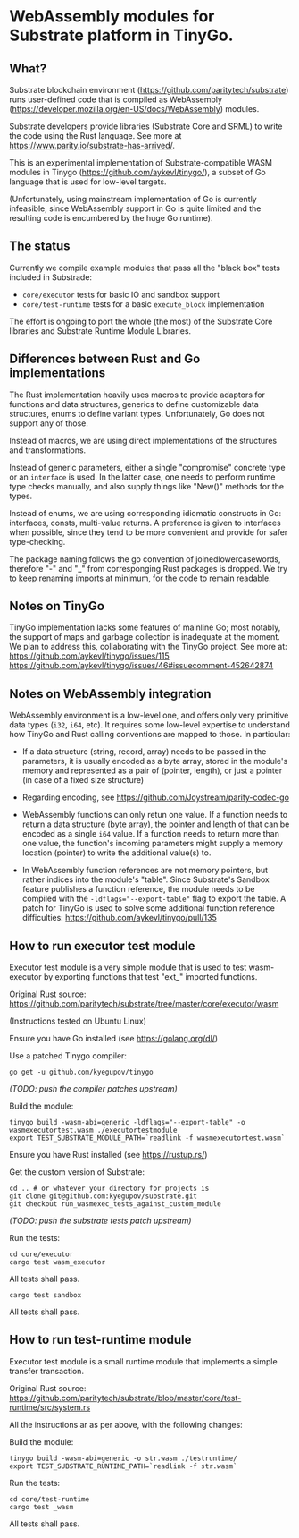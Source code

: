 # WebAssembly modules for Substrate platform in TinyGo.

## What?

Substrate blockchain environment (https://github.com/paritytech/substrate) runs user-defined code that
is compiled as WebAssembly (https://developer.mozilla.org/en-US/docs/WebAssembly) modules.

Substrate developers provide libraries (Substrate Core and SRML) to write the code using the Rust language.
See more at https://www.parity.io/substrate-has-arrived/.

This is an experimental implementation of Substrate-compatible WASM modules in Tinygo
(https://github.com/aykevl/tinygo/), a subset of Go language that is used for low-level
targets.

(Unfortunately, using mainstream implementation of Go is currently infeasible, since
WebAssembly support in Go is quite limited and the resulting code is encumbered by the
huge Go runtime).

## The status

Currently we compile example modules that pass all the "black box" tests included in Substrade:

* `core/executor` tests for basic IO and sandbox support
* `core/test-runtime` tests for a basic `execute_block` implementation

The effort is ongoing to port the whole (the most) of the Substrate Core libraries and 
Substrate Runtime Module Libraries.

## Differences between Rust and Go implementations

The Rust implementation heavily uses macros to provide adaptors for functions and data structures,
generics to define customizable data structures, enums to define variant types.
Unfortunately, Go does not support any of those.

Instead of macros, we are using direct implementations of the structures and transformations.

Instead of generic parameters, either a single "compromise" concrete type or an `interface` is used. 
In the latter case, one needs to perform runtime type checks manually, and also supply
things like "New()" methods for the types.

Instead of enums, we are using corresponding idiomatic constructs in Go: interfaces, consts, 
multi-value returns. A preference is given to interfaces when possible, since they tend
to be more convenient and provide for safer type-checking.

The package naming follows the go convention of joinedlowercasewords, therefore "-" and "_" from
corresponging Rust packages is dropped. We try to keep renaming imports at minimum, for the code
to remain readable.

## Notes on TinyGo

TinyGo implementation lacks some features of mainline Go; most notably, the support of maps and
garbage collection is inadequate at the moment. We plan to address this, collaborating with the 
TinyGo project. See more at: https://github.com/aykevl/tinygo/issues/115 
https://github.com/aykevl/tinygo/issues/46#issuecomment-452642874

## Notes on WebAssembly integration

WebAssembly environment is a low-level one, and offers only very primitive data types (`i32`, `i64`, etc).
It requires some low-level expertise to understand how TinyGo and Rust calling conventions
are mapped to those. In particular:

* If a data structure (string, record, array) needs to be passed in the parameters, it is usually 
  encoded as a byte array, stored in the module's memory and represented as a pair of (pointer, length),
  or just a pointer (in case of a fixed size structure)

* Regarding encoding, see https://github.com/Joystream/parity-codec-go

* WebAssembly functions can only retun one value. If a function needs to return a data structure (byte array), 
  the pointer and length of that can be encoded as a single `i64` value. If a function needs to return more
  than one value, the function's incoming parameters might supply a memory location (pointer) to write the
  additional value(s) to.

* In WebAssembly function references are not memory pointers, but rather indices into the module's "table".
  Since Substrate's Sandbox feature publishes a function reference, the module needs to be compiled with 
  the `-ldflags="--export-table"` flag to export the table. A patch for TinyGo is used to solve some 
  additional function reference difficulties: https://github.com/aykevl/tinygo/pull/135

## How to run executor test module

Executor test module is a very simple module that is used to test
wasm-executor by exporting functions that test "ext_" imported functions.

Original Rust source: https://github.com/paritytech/substrate/tree/master/core/executor/wasm

(Instructions tested on Ubuntu Linux)

Ensure you have Go installed (see https://golang.org/dl/)

Use a patched Tinygo compiler:

    go get -u github.com/kyegupov/tinygo

*(TODO: push the compiler patches upstream)*

Build the module:

    tinygo build -wasm-abi=generic -ldflags="--export-table" -o wasmexecutortest.wasm ./executortestmodule
    export TEST_SUBSTRATE_MODULE_PATH=`readlink -f wasmexecutortest.wasm`

Ensure you have Rust installed (see https://rustup.rs/)

Get the custom version of Substrate:

    cd .. # or whatever your directory for projects is
    git clone git@github.com:kyegupov/substrate.git
    git checkout run_wasmexec_tests_against_custom_module

*(TODO: push the substrate tests patch upstream)*

Run the tests:

    cd core/executor
    cargo test wasm_executor

All tests shall pass.

    cargo test sandbox

All tests shall pass.


## How to run test-runtime module

Executor test module is a small runtime module that implements a simple
transfer transaction.

Original Rust source: https://github.com/paritytech/substrate/blob/master/core/test-runtime/src/system.rs

All the instructions ar as per above, with the following changes:

Build the module:

    tinygo build -wasm-abi=generic -o str.wasm ./testruntime/
    export TEST_SUBSTRATE_RUNTIME_PATH=`readlink -f str.wasm`

Run the tests:

    cd core/test-runtime
    cargo test _wasm

All tests shall pass.

